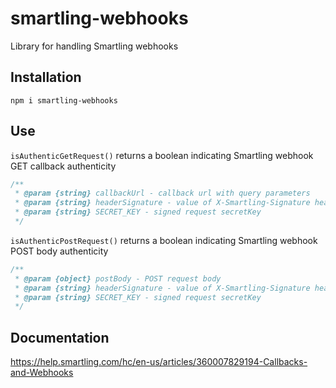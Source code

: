 # smartling-webhooks
Library for handling Smartling webhooks

## Installation
`npm i smartling-webhooks`

## Use
`isAuthenticGetRequest()` returns a boolean indicating Smartling webhook GET callback authenticity

```javascript
/**
 * @param {string} callbackUrl - callback url with query parameters
 * @param {string} headerSignature - value of X-Smartling-Signature header
 * @param {string} SECRET_KEY - signed request secretKey
 */
```

`isAuthenticPostRequest()` returns a boolean indicating Smartling webhook POST body authenticity

```javascript
/**
 * @param {object} postBody - POST request body
 * @param {string} headerSignature - value of X-Smartling-Signature header
 * @param {string} SECRET_KEY - signed request secretKey
 */
```

 ## Documentation
 https://help.smartling.com/hc/en-us/articles/360007829194-Callbacks-and-Webhooks
